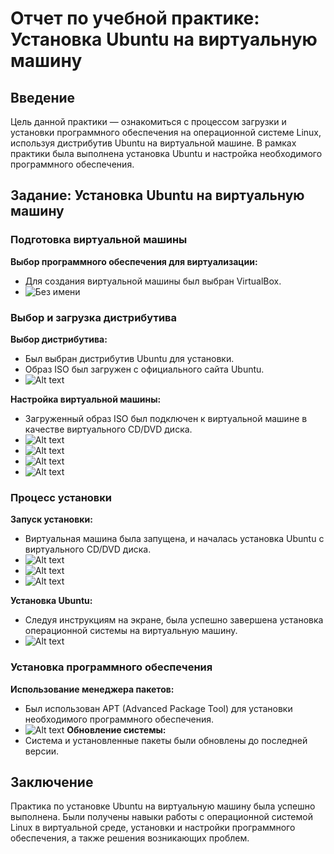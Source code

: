 # Отчет по учебной практике: Установка Ubuntu на виртуальную машину

## Введение
Цель данной практики — ознакомиться с процессом загрузки и установки программного обеспечения на операционной системе Linux, используя дистрибутив Ubuntu на виртуальной машине. В рамках практики была выполнена установка Ubuntu и настройка необходимого программного обеспечения.

## Задание: Установка Ubuntu на виртуальную машину

### Подготовка виртуальной машины
 **Выбор программного обеспечения для виртуализации:**
   - Для создания виртуальной машины был выбран VirtualBox.
   - ![Без имени](https://github.com/user-attachments/assets/17ac7ba8-6a7f-47b8-8ed1-bc4f14956e7e)



### Выбор и загрузка дистрибутива
 **Выбор дистрибутива:**
   - Был выбран дистрибутив Ubuntu для установки.
   - Образ ISO был загружен с официального сайта Ubuntu.
   - ![Alt text](<Без имени-2.png>)

**Настройка виртуальной машины:**
   - Загруженный образ ISO был подключен к виртуальной машине в качестве виртуального CD/DVD диска.
   - ![Alt text](<Без имени-3.png>)
   - ![Alt text](<Без имени-4.png>)
   - ![Alt text](<Без имени-5.png>)
   - ![Alt text](<Без имени-6.png>)

### Процесс установки
 **Запуск установки:**
   - Виртуальная машина была запущена, и началась установка Ubuntu с виртуального CD/DVD диска.
   - ![Alt text](<Без имени-7.png>)
   - ![Alt text](<Без имени-8.png>)
   - ![Alt text](<Без имени-9.png>)

 **Установка Ubuntu:**
   - Следуя инструкциям на экране, была успешно завершена установка операционной системы на виртуальную машину.
   - ![Alt text](<Без имени-10.png>)
### Установка программного обеспечения
 **Использование менеджера пакетов:**
   - Был использован APT (Advanced Package Tool) для установки необходимого программного обеспечения.
   - ![Alt text](<Без имени-11.png>)
 **Обновление системы:**
   - Система и установленные пакеты были обновлены до последней версии.

## Заключение
Практика по установке Ubuntu на виртуальную машину была успешно выполнена. Были получены навыки работы с операционной системой Linux в виртуальной среде, установки и настройки программного обеспечения, а также решения возникающих проблем.


